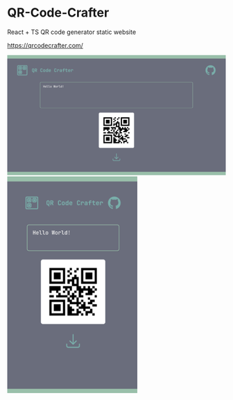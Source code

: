 # QR-Code-Crafter
React + TS QR code generator static website

https://qrcodecrafter.com/

<img src="./readme_img.png" width="600"> 

<img src="./readme_img_2.png" width="300">
